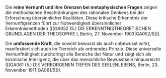 
Die **reine Vernunft und ihre Grenzen bei metaphysischen Fragen** zeigen die methodischen Beschränkungen des rationalen Denkens bei der Erforschung übersinnlicher Realitäten. Diese kritische Erkenntnis der Vernunftgrenzen führt zur Notwendigkeit übersinnlicher Erkenntnismethoden ([[GA052 (5.) DIE ERKENNTNISTHEORETISCHEN GRUNDLAGEN DER THEOSOPHIE I, Berlin, 27. November 1903|GA052/5]]).

Die **umfassende Kraft**, die sowohl bewusst als auch unbewusst wirkt, manifestiert sich auch im Tierreich als ordnendes Prinzip. Diese universelle Vernunfttätigkeit durchdringt alle Bereiche der Natur und zeigt sich als kosmische Intelligenz, die über das menschliche Bewusstsein hinausreicht ([[GA061 (5.) DIE VERBORGENEN TIEFEN DES SEELENLEBENS, Berlin, 23. November 1911|GA061/5]]).
